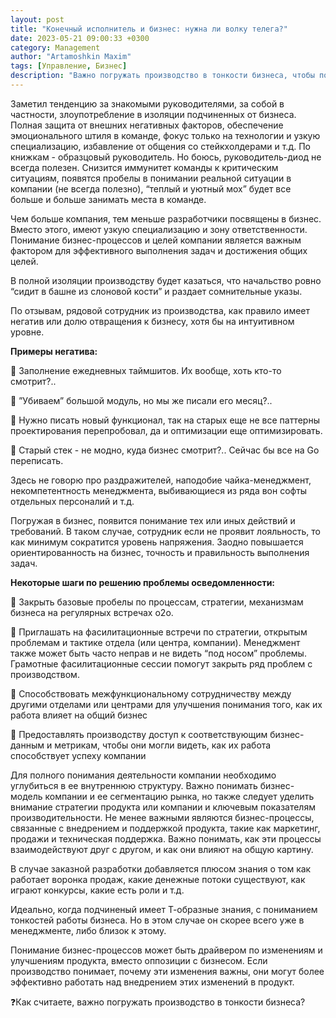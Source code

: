 ```yaml
---
layout: post
title: "Конечный исполнитель и бизнес: нужна ли волку телега?"
date: 2023-05-21 09:00:33 +0300
category: Management
author: "Artamoshkin Maxim"
tags: [Управление, Бизнес]
description: "Важно погружать производство в тонкости бизнеса, чтобы повысить понимание бизнес-процессов и целей компании, улучшить выполнение задач и достижение общих целей, а также сократить уровень напряжения и повысить ориентированность на бизнес. Для этого можно закрыть базовые пробелы по процессам, стратегии, механизмам бизнеса на регулярных встречах, приглашать на фасилитационные встречи, способствовать межфункциональному сотрудничеству и предоставлять производству доступ к соответствующим бизнес-данным и метрикам."
---
```

Заметил тенденцию за знакомыми руководителями, за собой в частности, злоупотребление в изоляции подчиненных от бизнеса. Полная защита от внешних негативных факторов, обеспечение эмоционального штиля в команде, фокус только на технологии и узкую специализацию, избавление от общения со стейкхолдерами и т.д. По книжкам - образцовый руководитель. Но боюсь, руководитель-диод не всегда полезен. Снизится иммунитет команды к критическим ситуациям, появятся пробелы в понимании реальной ситуации в компании (не всегда полезно), “теплый и уютный мох” будет все больше и больше занимать места в команде.


<!-- more -->

Чем больше компания, тем меньше разработчики посвящены в бизнес. Вместо этого, имеют узкую специализацию и зону ответственности. Понимание бизнес-процессов и целей компании является важным фактором для эффективного выполнения задач и достижения общих целей.

В полной изоляции производству будет казаться, что начальство ровно “сидит в башне из слоновой кости” и раздает сомнительные указы.  

По отзывам, рядовой сотрудник из производства, как правило имеет негатив или долю отвращения к бизнесу, хотя бы на интуитивном уровне.


**Примеры негатива:**

👺 Заполнение ежедневных таймшитов. Их вообще, хоть кто-то смотрит?..

👺 ”Убиваем” большой модуль, но мы же писали его месяц?..

👺 Нужно писать новый функционал, так на старых еще не все паттерны проектирования перепробовал, да и оптимизации еще оптимизировать.

👺 Старый стек - не модно, куда бизнес смотрит?.. Сейчас бы все на Go переписать.

Здесь не говорю про раздражителей, наподобие чайка-менеджмент, некомпетентность менеджмента, выбивающиеся из ряда вон софты отдельных персоналий и т.д.

Погружая в бизнес, появится понимание тех или иных действий и требований. В таком случае, сотрудник если не проявит лояльность, то как минимум сократится уровень напряжения. Заодно повышается ориентированность на бизнес, точность и правильность выполнения задач.


**Некоторые шаги по решению проблемы осведомленности:**

🧩 Закрыть базовые пробелы по процессам, стратегии, механизмам бизнеса на регулярных встречах о2о.

🧩 Приглашать на фасилитационные встречи по стратегии, открытым проблемам и тактике отдела (или центра, компании). Менеджмент также может быть часто неправ и не видеть “под носом” проблемы. Грамотные фасилитационные сессии помогут закрыть ряд проблем с производством.

🧩 Способствовать межфункциональному сотрудничеству между другими отделами или центрами для улучшения понимания того, как их работа влияет на общий бизнес

🧩 Предоставлять производству доступ к соответствующим бизнес-данным и метрикам, чтобы они могли видеть, как их работа способствует успеху компании

Для полного понимания деятельности компании необходимо углубиться в ее внутреннюю структуру. Важно понимать бизнес-модель компании и ее сегментацию рынка, но также следует уделить внимание стратегии продукта или компании и ключевым показателям производительности. Не менее важными являются бизнес-процессы, связанные с внедрением и поддержкой продукта, такие как маркетинг, продажи и техническая поддержка. Важно понимать, как эти процессы взаимодействуют друг с другом, и как они влияют на общую картину. 

В случае заказной разработки добавляется плюсом знания о том как работает воронка продаж, какие денежные потоки существуют, как играют конкурсы, какие есть роли и т.д.

Идеально, когда подчиненый имеет Т-образные знания, с пониманием тонкостей работы бизнеса. Но в этом случае он скорее всего уже в менеджменте, либо близок к этому.

Понимание бизнес-процессов может быть драйвером по изменениям и улучшениям продукта, вместо оппозиции с бизнесом. Если производство понимает, почему эти изменения важны, они могут более эффективно работать над внедрением этих изменений в продукт.

❓Как считаете, важно погружать производство в тонкости бизнеса?

